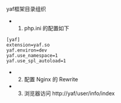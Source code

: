 yaf框架目录组织

- 1. php.ini 的配置如下
```
[yaf]
extension=yaf.so
yaf.environ=dev
yaf.use_namespace=1
yaf.use_spl_autoload=1
```

- 2. 配置 Nginx 的 Rewrite

- 3. 浏览器访问 http://yaf/user/info/index